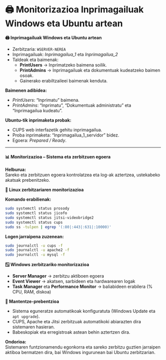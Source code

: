 # 🖨️ Monitorizazioa  Inprimagailuak Windows eta Ubuntu artean

**🖨️ Inprimagailuak Windows eta Ubuntu artean**

* Zerbitzaria: `WSERVER-NEREA`
* Inprimagailuak: _Inprimagailua\_1_ eta _Inprimagailua\_2_
* Taldeak eta baimenak:
  * **PrintUsers** → Inprimatzeko baimena soilik.
  * **PrintAdmins** → Inprimagailuak eta dokumentuak kudeatzeko baimen osoak.
  * Gainerako erabiltzaileei baimenak kenduta.

**Baimenen adibidea:**

* _PrintUsers_: “Inprimatu” baimena.
* _PrintAdmins_: “Inprimatu”, “Dokumentuak administratu” eta “Inprimagailua kudeatu”.

**Ubuntu-tik inprimaketa probak:**

* CUPS web interfazetik gehitu inprimagailua.
* Proba inprimaketa: “Inprimagailua\_1\_servidor” bidez.
* Egoera: _Prepared / Ready_.

***

#### 📊 **Monitorizazioa – Sistema eta zerbitzuen egoera**

**Helburua:**\
Sareko eta zerbitzuen egoera kontrolatzea eta log-ak aztertzea, ustekabeko akatsak prebenitzeko.

**🧠 Linux zerbitzariaren monitorizazioa**

**Komando erabilienak:**

```bash
sudo systemctl status prosody
sudo systemctl status jicofo
sudo systemctl status jitsi-videobridge2
sudo systemctl status cups
sudo ss -tulpen | egrep '(:80|:443|:631|:10000)'
```

**Logen jarraipena zuzenean:**

```bash
sudo journalctl -u cups -f
sudo journalctl -u apache2 -f
sudo journalctl -u mysql -f
```

**🪟 Windows zerbitzariko monitorizazioa**

* **Server Manager** → zerbitzu aktiboen egoera
* **Event Viewer** → akatsen, sarbideen eta hardwarearen logak
* **Task Manager** eta **Performance Monitor** → baliabideen erabilera (% CPU, RAM, diskoa)

**🧩 Mantentze-prebentzioa**

* Sistema eguneratze automatikoak konfiguratuta (Windows Update eta `apt upgrade`).
* CUPS, Apache eta Jitsi zerbitzuak automatikoki abiarazten dira sistemaren hasieran.
* Babeskopiak eta erregistroak astean behin aztertzen dira.

**Ondorioa:**\
Sistemaren funtzionamendu egonkorra eta sareko zerbitzu guztien jarraipen aktiboa bermatzen dira, bai Windows ingurunean bai Ubuntu zerbitzarian.
